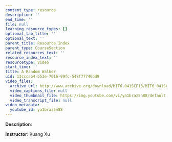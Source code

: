 ```yaml
---
content_type: resource
description: ''
end_time: ''
file: null
learning_resource_types: []
optional_tab_title: ''
optional_text: ''
parent_title: Resource Index
parent_type: CourseSection
related_resources_text: ''
resource_index_text: ''
resourcetype: Video
start_time: ''
title: A Random Walker
uid: 13cccab4-b53e-7016-99fc-548f77746bd9
video_files:
  archive_url: http://www.archive.org/download/MIT6.041SCF13/MIT6_041SCF13_Ch1_Random_Walker_300k.mp4
  video_captions_file: null
  video_thumbnail_file: https://img.youtube.com/vi/ya1braz5n88/default.jpg
  video_transcript_file: null
video_metadata:
  youtube_id: ya1braz5n88
---
```


**Description**:

**Instructor**: Kuang Xu